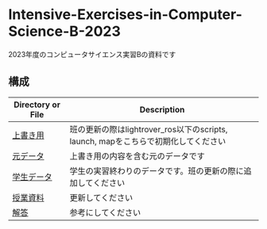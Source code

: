 # Intensive-Exercises-in-Computer-Science-B-2023
2023年度のコンピュータサイエンス実習Bの資料です
## 構成
| Directory or File | Description
| ------ | -------
| [上書き用](上書き用) | 班の更新の際はlightrover_ros以下のscripts, launch, mapをこちらで初期化してください
| [元データ](元データ/catkin_ws) | 上書き用の内容を含む元のデータです
| [学生データ](学生データ) | 学生の実習終わりのデータです。班の更新の際に追加してください
| [授業資料](授業資料) | 更新してください
| [解答](解答/scripts ) | 参考にしてください
